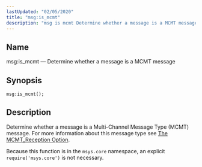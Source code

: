 ```yaml
---
lastUpdated: "02/05/2020"
title: "msg:is_mcmt"
description: "msg is mcmt Determine whether a message is a MCMT message msg is mcmt Determine whether a message is a Multi Channel Message Type MCMT message For more information about this message type see The MCMT Reception Option Because this function is in the msys core namespace an explicit require..."
---
```


<a name="lua.ref.msg_is_mcmt"></a> 
## Name

msg:is_mcmt — Determine whether a message is a MCMT message

<a name="idp16786608"></a> 
## Synopsis

`msg:is_mcmt();`

<a name="idp16788848"></a> 
## Description

Determine whether a message is a Multi-Channel Message Type (MCMT) message. For more information about this message type see [The MCMT_Reception Option](/momentum/mobile/mobile-reference/mm-7-mcmt-reception).

Because this function is in the `msys.core` namespace, an explicit `require('msys.core')` is not necessary.